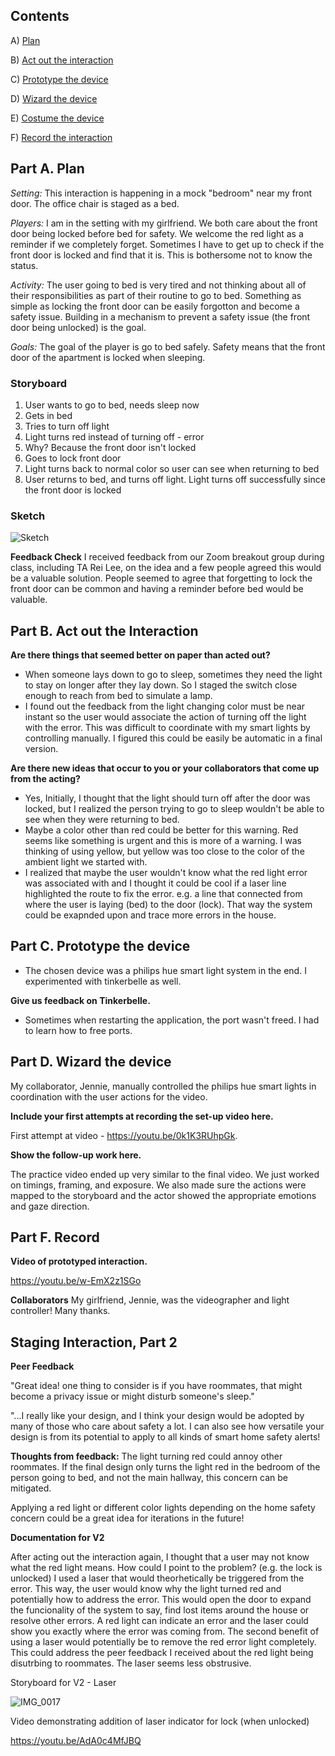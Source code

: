 ## Contents

A) [Plan](#part-a-plan) 

B) [Act out the interaction](#part-b-act-out-the-interaction) 

C) [Prototype the device](#part-c-prototype-the-device)

D) [Wizard the device](#part-d-wizard-the-device) 

E) [Costume the device](#part-e-costume-the-device)

F) [Record the interaction](#part-f-record)

## Part A. Plan 

_Setting:_ 
This interaction is happening in a mock "bedroom" near my front door. The office chair is staged as a bed.

_Players:_ 
I am in the setting with my girlfriend. We both care about the front door being locked before bed for safety. We welcome the red light as a reminder if we completely forget. Sometimes I have to get up to check if the front door is locked and find that it is. This is bothersome not to know the status.

_Activity:_ 
The user going to bed is very tired and not thinking about all of their responsibilities as part of their routine to go to bed. Something as simple as locking the front door can be easily forgotton and become a safety issue. Building in a mechanism to prevent a safety issue (the front door being unlocked) is the goal.

_Goals:_
The goal of the player is go to bed safely. Safety means that the front door of the apartment is locked when sleeping.

### Storyboard

1. User wants to go to bed, needs sleep now
2. Gets in bed
3. Tries to turn off light
3. Light turns red instead of turning off - error
4. Why? Because the front door isn't locked
6. Goes to lock front door
7. Light turns back to normal color so user can see when returning to bed
8. User returns to bed, and turns off light. Light turns off successfully since the front door is locked

### Sketch

 ![Sketch](https://user-images.githubusercontent.com/89586838/131934452-9b41c3f3-6a0f-4b01-b9e8-02559df1f2b4.jpg)



**Feedback Check**
I received feedback from our Zoom breakout group during class, including TA Rei Lee, on the idea and a few people agreed this would be a valuable solution. People seemed to agree that forgetting to lock the front door can be common and having a reminder before bed would be valuable.

## Part B. Act out the Interaction

**Are there things that seemed better on paper than acted out?**

  - When someone lays down to go to sleep, sometimes they need the light to stay on longer after they lay down. So I staged the switch close enough to reach from bed to simulate a lamp.
  - I found out the feedback from the light changing color must be near instant so the user would associate the action of turning off the light with the error. This was difficult to coordinate with my smart lights by controlling manually. I figured this could be easily be automatic in a final version.

**Are there new ideas that occur to you or your collaborators that come up from the acting?**

- Yes, Initially, I thought that the light should turn off after the door was locked, but I realized the person trying to go to sleep wouldn't be able to see when they were returning to bed.
- Maybe a color other than red could be better for this warning. Red seems like something is urgent and this is more of a warning. I was thinking of using yellow, but yellow was too close to the color of the ambient light we started with.
- I realized that maybe the user wouldn't know what the red light error was associated with and I thought it could be cool if a laser line highlighted the route to fix the error. e.g. a line that connected from where the user is laying (bed) to the door (lock). That way the system could be exapnded upon and trace more errors in the house.

## Part C. Prototype the device

- The chosen device was a philips hue smart light system in the end. I experimented with tinkerbelle as well.

**Give us feedback on Tinkerbelle.**

- Sometimes when restarting the application, the port wasn't freed. I had to learn how to free ports.

## Part D. Wizard the device
My collaborator, Jennie, manually controlled the philips hue smart lights in coordination with the user actions for the video.

**Include your first attempts at recording the set-up video here.**

First attempt at video - https://youtu.be/0k1K3RUhpGk. 

**Show the follow-up work here.**

The practice video ended up very similar to the final video. We just worked on timings, framing, and exposure. We also made sure the actions were mapped to the storyboard and the actor showed the appropriate emotions and gaze direction.

## Part F. Record

**Video of prototyped interaction.**

https://youtu.be/w-EmX2z1SGo

**Collaborators**
My girlfriend, Jennie, was the videographer and light controller! Many thanks.

## Staging Interaction, Part 2

**Peer Feedback**

"Great idea! one thing to consider is if you have roommates, that might become a privacy issue or might disturb someone's sleep."

"...I really like your design, and I think your design would be adopted by many of those who care about safety a lot. I can also see how versatile your design is from its potential to apply to all kinds of smart home safety alerts!

**Thoughts from feedback:**
The light turning red could annoy other roommates. If the final design only turns the light red in the bedroom of the person going to bed, and not the main hallway, this concern can be mitigated.

Applying a red light or different color lights depending on the home safety concern could be a great idea for iterations in the future!

**Documentation for V2**

After acting out the interaction again, I thought that a user may not know what the red light means. How could I point to the problem? (e.g. the lock is unlocked) I used a laser that would theorhetically be triggered from the error. This way, the user would know why the light turned red and potentially how to address the error. This would open the door to expand the funcionality of the system to say, find lost items around the house or resolve other errors. A red light can indicate an error and the laser could show you exactly where the error was coming from. The second benefit of using a laser would potentially be to remove the red error light completely. This could address the peer feedback I received about the red light being disutrbing to roommates. The laser seems less obstrusive.

Storyboard for V2 - Laser

![IMG_0017](https://user-images.githubusercontent.com/89586838/133180745-0148b446-bfcd-4bbf-937a-d331c8e5524c.jpg)

Video demonstrating addition of laser indicator for lock (when unlocked) 

https://youtu.be/AdA0c4MfJBQ
